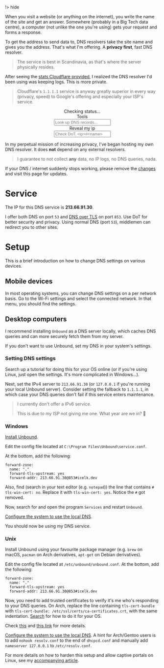 !> hide

<head>
    <title>DNS resolver & lookup</title>
    <meta name="permalinks" content="not-titles"> <!-- part of JS on icelk.dev & kvarn.org, options: disabled|enabled|not-titles -->
    <meta name="description" content="Fast, log-free and privacy first independent DNS resolver. DNS MX, A, AAAA lookup & DNS over TLS verifier / checker.">
    <script src="script.js" defer></script>
    <link rel="stylesheet" type="text/css" href="style.css">
</head>

When you visit a website (or anything on the internet), you write the name of
the site and get an answer. Somewhere (probably in a Big Tech data centre), a
computer (not unlike the one you're using) gets your request and forms a
response.

To get the address to send data to, DNS resolvers take the site name and gives
you the address. That's what I'm offering. A **privacy first**, fast DNS
resolver.

> The service is best in Scandinavia, as that's where the server physically
> resides.

After seeing the
[stats Cloudflare provided](https://blog.cloudflare.com/october-2021-facebook-outage/),
I realized the DNS resolver I'd been using was keeping logs. This is more
private.

> Cloudflare's `1.1.1.1` service is anyway greatly superior in every way
> (privacy, speed) to Google's offering and especially your ISP's service.

<div id="status" style="text-align: center;">Checking status...</div>

<div id="tools" style="text-align: center;">
    <div id="toolsHeading">Tools</div>
    <input id="lookup" class="box" type="url" placeholder="Look up DNS records...">
    <br>
    <span id="lookupResult" class="result box" style="display: none;"></span>
    <span id="getIp" class="box">Reveal my ip</span>
    <br>
    <input id="tlsCheck" class="box" type="text" placeholder="Check DoT, <ip>#<name>">
    <br>
    <span id="tlsCheckResult" class="result box" style="display: none;"></span>
</div>

In my perpetual mission of increasing privacy, I've began hosting my own DNS
resolver. It does **not** depend on any external resolvers.

> I guarantee to not collect **any** data, no IP logs, no DNS queries, nada.

If your DNS / internet suddenly stops working, please remove the
[changes](#setup) and visit this page for updates.

# Service

The IP for this DNS service is **213.66.91.30**.

I offer both DNS on port `53` and
[DNS over TLS](https://en.wikipedia.org/wiki/DNS_over_TLS) on port `853`. Use
DoT for better security and privacy. Using normal DNS (port `53`), middlemen can
redirect you to other sites.

# Setup

This is a brief introduction on how to change DNS settings on various devices.

## Mobile devices

In most operating systems, you can change DNS settings on a per network basis.
Go to the Wi-Fi settings and select the connected network. In that menu, you
should find the settings.

## Desktop computers

I recommend installing `Unbound` as a DNS server locally, which caches DNS
queries and can more securely fetch them from my server.

If you don't want to use Unbound, set my DNS in your system's settings.

### Setting DNS settings

Search up a tutorial for doing this for your OS online (or if you're using
Linux, just open the settings. It's more complicated in Windows...).

Next, set the IPv4 server to `213.66.91.30` (or `127.0.0.1` if you're running
your local Unbound server). Consider setting the fallback to `1.1.1.1`, in which
case your DNS queries don't fail if this service enters maintenance.

> I currently don't offer a IPv6 service.
>
> This is due to my ISP not giving me one. What year are we in? 🤯

### Windows

[Install Unbound](https://nlnetlabs.nl/projects/unbound/download/).

Edit the config file located at `C:\Program Files\Unbound\service.conf`.

At the bottom, add the following:

```
forward-zone:
  name: "."
  forward-tls-upstream: yes
  forward-addr: 213.66.91.30@853#icelk.dev
```

Also, find (search in your text editor (e.g. `notepad`)) the line that contains
`# tls-win-cert: no`. Replace it with `tls-win-cert: yes`. Notice the `#` got
removed.

Now, search for and open the program `Services` and restart `Unbound`.

[Configure the system to use the local DNS](#setting-dns-settings).

You should now be using my DNS service.

### Unix

Install Unbound using your favourite package manager (e.g. `brew` on macOS,
`pacman` on Arch derivatives, `apt-get` on Debian derivatives).

Edit the config file located at `/etc/unbound/unbound.conf`. At the bottom, add
the following:

```
forward-zone:
  name: "."
  forward-tls-upstream: yes
  forward-addr: 213.66.91.30@853#icelk.dev
```

Now, you need to add trusted certificates to verify it's me who's responding to
your DNS queries. On Arch, replace the line containing `tls-cert-bundle` with
`tls-cert-bundle: /etc/ssl/certs/ca-certificates.crt`, with the same
indentation. [Search](https://search.brave.com) for how to do it for your OS.

Check
[this](https://wiki.archlinux.org/title/Unbound#Manually_specifying_DNS_servers)
and
[this link](https://wiki.archlinux.org/title/Unbound#Forwarding_using_DNS_over_TLS)
for more details.

[Configure the system to use the local DNS](#setting-dns-settings). A hint for
Arch/Gentoo users is to add `nohook resolv.conf` to the end of `dhcpcd.conf` and
manually add `nameserver 127.0.0.1` to `/etc/resolv.conf`.

For more details on how to harden this setup and allow captive portals on Linux,
see my [accompanying article](/articles/dns-unbound-setup.).
